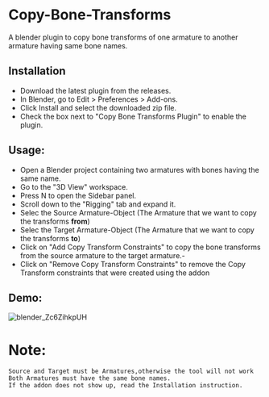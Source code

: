# Copy-Bone-Transforms
A blender plugin to copy bone transforms of one armature to another armature having same bone names.

## Installation
- Download the latest plugin from the releases.
- In Blender, go to Edit > Preferences > Add-ons.
- Click Install and select the downloaded zip file.
- Check the box next to "Copy Bone Transforms Plugin" to enable the plugin.

## Usage:
- Open a Blender project containing two armatures with bones having the same name.
- Go to the "3D View" workspace.
- Press N to open the Sidebar panel.
-  Scroll down to the "Rigging" tab and expand it.
- Selec the Source Armature-Object (The Armature that we want to copy the transforms **from**) 
- Selec the Target Armature-Object (The Armature that we want to copy the transforms **to**) 
- Click on "Add Copy Transform Constraints" to copy the bone transforms from the source armature to the target armature.- 
- Click on "Remove Copy Transform Constraints" to remove the Copy Transform constraints that were created using the addon

## Demo:
![blender_Zc6ZihkpUH](https://user-images.githubusercontent.com/35438764/233882878-6a465463-29c2-46b4-91a2-310982c2c8b2.gif)

# Note:
    Source and Target must be Armatures,otherwise the tool will not work
    Both Armatures must have the same bone names.
    If the addon does not show up, read the Installation instruction.

